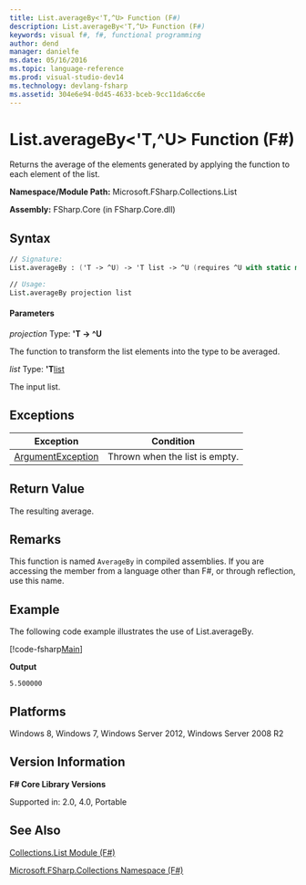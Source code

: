 ```yaml
---
title: List.averageBy<'T,^U> Function (F#)
description: List.averageBy<'T,^U> Function (F#)
keywords: visual f#, f#, functional programming
author: dend
manager: danielfe
ms.date: 05/16/2016
ms.topic: language-reference
ms.prod: visual-studio-dev14
ms.technology: devlang-fsharp
ms.assetid: 304e6e94-0d45-4633-bceb-9cc11da6cc6e 
---
```


# List.averageBy<'T,^U> Function (F#)

Returns the average of the elements generated by applying the function to each element of the list.

**Namespace/Module Path:** Microsoft.FSharp.Collections.List

**Assembly:** FSharp.Core (in FSharp.Core.dll)


## Syntax

```fsharp
// Signature:
List.averageBy : ('T -> ^U) -> 'T list -> ^U (requires ^U with static member (+) and ^U with static member DivideByInt and ^U with static member Zero)

// Usage:
List.averageBy projection list
```

#### Parameters
*projection*
Type: **'T -&gt; ^U**


The function to transform the list elements into the type to be averaged.


*list*
Type: **'T**[list](https://msdn.microsoft.com/library/c627b668-477b-4409-91ed-06d7f1b3e4a7)


The input list.

## Exceptions

|Exception|Condition|
|----|----|
|[ArgumentException](https://msdn.microsoft.com/library/system.argumentexception.aspx)|Thrown when the list is empty.|

## Return Value

The resulting average.

## Remarks
This function is named `AverageBy` in compiled assemblies. If you are accessing the member from a language other than F#, or through reflection, use this name.

## Example

The following code example illustrates the use of List.averageBy.

[!code-fsharp[Main](~/samples/snippets/fsharp/lists/snippet12.fs)]

**Output**

```
5.500000
```

## Platforms
Windows 8, Windows 7, Windows Server 2012, Windows Server 2008 R2


## Version Information
**F# Core Library Versions**

Supported in: 2.0, 4.0, Portable

## See Also
[Collections.List Module &#40;F&#35;&#41;](Collections.List-Module-%5BFSharp%5D.md)

[Microsoft.FSharp.Collections Namespace &#40;F&#35;&#41;](Microsoft.FSharp.Collections-Namespace-%5BFSharp%5D.md)